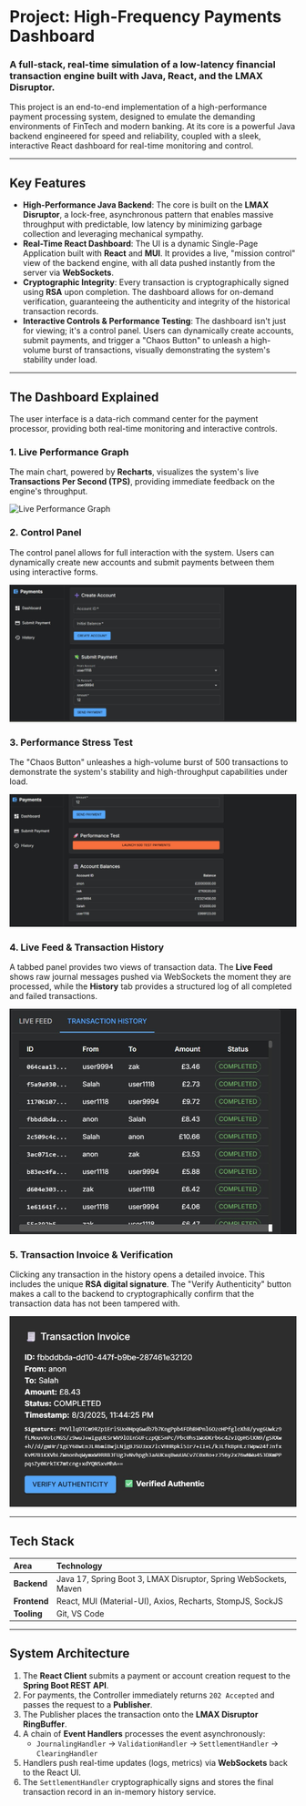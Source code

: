 # Project: High-Frequency Payments Dashboard

### A full-stack, real-time simulation of a low-latency financial transaction engine built with Java, React, and the LMAX Disruptor.

This project is an end-to-end implementation of a high-performance payment processing system, designed to emulate the demanding environments of FinTech and modern banking. At its core is a powerful Java backend engineered for speed and reliability, coupled with a sleek, interactive React dashboard for real-time monitoring and control.

---
## Key Features

* **High-Performance Java Backend**: The core is built on the **LMAX Disruptor**, a lock-free, asynchronous pattern that enables massive throughput with predictable, low latency by minimizing garbage collection and leveraging mechanical sympathy.
* **Real-Time React Dashboard**: The UI is a dynamic Single-Page Application built with **React** and **MUI**. It provides a live, "mission control" view of the backend engine, with all data pushed instantly from the server via **WebSockets**.
* **Cryptographic Integrity**: Every transaction is cryptographically signed using **RSA** upon completion. The dashboard allows for on-demand verification, guaranteeing the authenticity and integrity of the historical transaction records.
* **Interactive Controls & Performance Testing**: The dashboard isn't just for viewing; it's a control panel. Users can dynamically create accounts, submit payments, and trigger a "Chaos Button" to unleash a high-volume burst of transactions, visually demonstrating the system's stability under load.

---
## The Dashboard Explained

The user interface is a data-rich command center for the payment processor, providing both real-time monitoring and interactive controls.

### 1. Live Performance Graph
The main chart, powered by **Recharts**, visualizes the system's live **Transactions Per Second (TPS)**, providing immediate feedback on the engine's throughput.

![Live Performance Graph](Projects\payment-ui\public\livetransactions.jpg)

### 2. Control Panel
The control panel allows for full interaction with the system. Users can dynamically create new accounts and submit payments between them using interactive forms.

![Control Panel for Account Creation and Payments](payment-ui\public\SendingPayments.jpg)

### 3. Performance Stress Test
The "Chaos Button" unleashes a high-volume burst of 500 transactions to demonstrate the system's stability and high-throughput capabilities under load.

![Performance Test in Action](payment-ui\public\500paymenttest.jpg)

### 4. Live Feed & Transaction History
A tabbed panel provides two views of transaction data. The **Live Feed** shows raw journal messages pushed via WebSockets the moment they are processed, while the **History** tab provides a structured log of all completed and failed transactions.

![Live Feed and Transaction History Panel](payment-ui\public\transactionhistory.jpg)

### 5. Transaction Invoice & Verification
Clicking any transaction in the history opens a detailed invoice. This includes the unique **RSA digital signature**. The "Verify Authenticity" button makes a call to the backend to cryptographically confirm that the transaction data has not been tampered with.

![Transaction Invoice with Signature Verification](payment-ui\public\verifyauthentic.jpg)

---
## Tech Stack

| Area      | Technology                                                              |
| :-------- | :---------------------------------------------------------------------- |
| **Backend** | Java 17, Spring Boot 3, LMAX Disruptor, Spring WebSockets, Maven        |
| **Frontend**| React, MUI (Material-UI), Axios, Recharts, StompJS, SockJS             |
| **Tooling** | Git, VS Code                                                            |

---
## System Architecture

1.  The **React Client** submits a payment or account creation request to the **Spring Boot REST API**.
2.  For payments, the Controller immediately returns `202 Accepted` and passes the request to a **Publisher**.
3.  The Publisher places the transaction onto the **LMAX Disruptor RingBuffer**.
4.  A chain of **Event Handlers** processes the event asynchronously:
    * `JournalingHandler` → `ValidationHandler` → `SettlementHandler` → `ClearingHandler`
5.  Handlers push real-time updates (logs, metrics) via **WebSockets** back to the React UI.
6.  The `SettlementHandler` cryptographically signs and stores the final transaction record in an in-memory history service.
